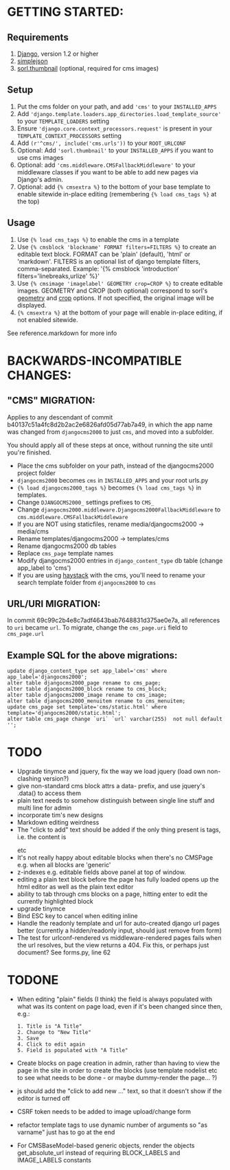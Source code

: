 GETTING STARTED:
================

Requirements
------------
1. [Django,](https://www.djangoproject.com) version 1.2 or higher
2. [simplejson](pypi.python.org/pypi/simplejson/)
3. [sorl.thumbnail](https://github.com/sorl/sorl-thumbnail) (optional, required for cms images)

Setup
-----

1. Put the cms folder on your path, and add `'cms'` to your `INSTALLED_APPS`
2. Add `'django.template.loaders.app_directories.load_template_source'` to your `TEMPLATE_LOADERS` setting
3. Ensure `'django.core.context_processors.request'` is present in your `TEMPLATE_CONTEXT_PROCESSORS` setting
4. Add `(r'^cms/', include('cms.urls'))` to your `ROOT_URLCONF`
5. Optional: Add `'sorl.thumbnail'` to your `INSTALLED_APPS` if you want to use cms images
6. Optional: add `'cms.middleware.CMSFallbackMiddleware'` to your middleware classes if you want to be
   able to add new pages via Django's admin.
7. Optional: add `{% cmsextra %}` to the bottom of your base template to enable sitewide in-place 
   editing (remembering `{% load cms_tags %}` at the top)


Usage
-----

1. Use `{% load cms_tags %}` to enable the cms in a template
2. Use `{% cmsblock 'blockname' FORMAT filters=FILTERS %}` to create an editable text block. FORMAT 
   can be 'plain' (default), 'html' or 'markdown'. FILTERS is an optional list of django template
   filters, comma-separated. Example: '{% cmsblock 'introduction' filters='linebreaks,urlize' %}'
3. Use `{% cmsimage 'imagelabel' GEOMETRY crop=CROP %}` to create editable images. GEOMETRY and
   CROP (both optional) correspond to sorl's 
   [geometry](http://thumbnail.sorl.net/template.html#geometry) and
   [crop](http://thumbnail.sorl.net/template.html#crop) options. If not specified, the original 
   image will be displayed.
4. `{% cmsextra %}` at the bottom of your page will enable in-place editing, if not enabled
   sitewide.

See reference.markdown for more info


BACKWARDS-INCOMPATIBLE CHANGES:
===============================

"CMS" MIGRATION:
----------------

Applies to any descendant of commit b40137c51a4fc8d2b2ac2e6826afd05d77ab7a49,
in which the app name was changed from `djangocms2000` to just `cms`, and moved
into a subfolder.

You should apply all of these steps at once, without running the site until
you're finished.

- Place the cms subfolder on your path, instead of the djangocms2000 project folder
- `djangocms2000` becomes `cms` in `INSTALLED_APPS` and your root urls.py
- `{% load djangocms2000_tags %}` becomes `{% load cms_tags %}` in templates.
- Change `DJANGOCMS2000_` settings prefixes to `CMS_`
- Change `djangocms2000.middleware.Djangocms2000FallbackMiddleware` to `cms.middleware.CMSFallbackMiddleware`
- If you are NOT using staticfiles, rename media/djangocms2000 -> media/cms
- Rename templates/djangocms2000 -> templates/cms
- Rename djangocms2000 db tables
- Replace `cms_page` template names
- Modify djangocms2000 entries in `django_content_type` db table (change app_label to 'cms')
- If you are using [haystack](http://haystacksearch.org/) with the cms, you'll need to rename your search template folder from `djangocms2000` to `cms`

URL/URI MIGRATION:
------------------

In commit 69c99c2b4e8c7adf4643bab7648831d375ae0e7a, all references to `uri` became
`url`. To migrate, change the `cms_page.uri` field to `cms_page.url`

Example SQL for the above migrations:
-------------------------------------

    update django_content_type set app_label='cms' where app_label='djangocms2000';
    alter table djangocms2000_page rename to cms_page;
    alter table djangocms2000_block rename to cms_block;
    alter table djangocms2000_image rename to cms_image;
    alter table djangocms2000_menuitem rename to cms_menuitem;
    update cms_page set template='cms/static.html' where template='djangocms2000/static.html';
    alter table cms_page change `uri` `url` varchar(255)  not null default '';



TODO
====

- Upgrade tinymce and jquery, fix the way we load jquery (load own non-clashing version?)
- give non-standard cms block attrs a data- prefix, and use jquery's .data() to access them
- plain text needs to somehow distinguish between single line stuff and multi line for admin
- incorporate tim's new designs
- Markdown editing weirdness
- The "click to add" text should be added if the only thing present is tags, i.e. the content is <p></p> etc
- It's not really happy about editable blocks when there's no CMSPage
  e.g. when all blocks are 'generic'
- z-indexes e.g. editable fields above panel at top of window.
- editing a plain text block before the page has fully loaded opens up the html editor as well as the plain text editor
- ability to tab through cms blocks on a page, hitting enter to edit the currently highlighted block
- upgrade tinymce
- Bind ESC key to cancel when editing inline
- Handle the readonly template and url for auto-created django url pages better (currently a hidden/readonly input, should just remove from form)
- The test for urlconf-rendered vs middleware-rendered pages fails when the url resolves, but the view returns a 404. Fix this, or perhaps just document? See forms.py, line 62


TODONE
======

- When editing "plain" fields (I think) the field is always populated 
  with what was its content on page load, even if it's been changed 
  since then, e.g.:
  	
      1. Title is "A Title"
      2. Change to "New Title"
      3. Save
      4. Click to edit again
      5. Field is populated with "A Title"

- Create blocks on page creation in admin, rather than having to view the page in 
   the site in order to create the blocks (use template nodelist etc to see what 
   needs to be done - or maybe dummy-render the page... ?)
- js should add the "click to add new ..." text, so that it doesn't show if the 
  editor is turned off
- CSRF token needs to be added to image upload/change form
- refactor template tags to use dynamic number of arguments so "as varname" just has to go at the end
- For CMSBaseModel-based generic objects, render the objects get\_absolute\_url instead
  of requiring BLOCK\_LABELS and IMAGE\_LABELS constants
